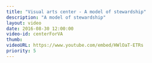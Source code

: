 ```yaml
---
title: "Visual arts center - A model of stewardship"
description: "A model of stewardship"
layout: video
date: 2016-08-30 12:00:00
video-id: centerForVA
thumb:
videoURL: https://www.youtube.com/embed/HWlOaT-ETRs
priority: 5
---
```

